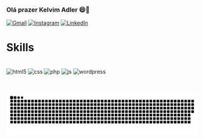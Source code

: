 ### Olá prazer Kelvim Adler 😄🚀 


[![Gmail](https://img.shields.io/badge/Gmail-D14836?style=for-the-badge&logo=gmail&logoColor=white)](mailto:kelvimadler@gmail.com)
[![Instagram](https://img.shields.io/badge/Instagram-E4405F?style=for-the-badge&logo=instagram&logoColor=white)](https://instagram.com/kelvimadler)
[![LinkedIn](https://img.shields.io/badge/linkedin-836FFF?style=for-the-badge&logo=linkedin&logoColor=white)](https://br.linkedin.com/in/kelvimadler)



# Skills
<br>
<div style="display: inline_block">
  <img align="center" alt="html5" src="https://img.shields.io/badge/HTML5-E34F26?style=for-the-badge&logo=html5&logoColor=white" />
  <img align="center" alt="css" src="https://img.shields.io/badge/CSS3-1572B6?style=for-the-badge&logo=css3&logoColor=white" />
  <img align="center" alt="php" src="https://img.shields.io/badge/PHP-BF40BF?style=for-the-badge&logo=php&logoColor=white">
  <img align="center" alt="js" src="https://img.shields.io/badge/JavaScript-F7DF1E?style=for-the-badge&logo=javascript&logoColor=black" />
   <img align="center" alt="wordpress" src="https://img.shields.io/badge/Wordpress-21759B?style=for-the-badge&logo=wordpress&logoColor=white">
</div>
<br/>


##

![Snake animation](https://github.com/kelvimadler/gifprofile/blob/main/github-contribution-grid-snake.svg)
